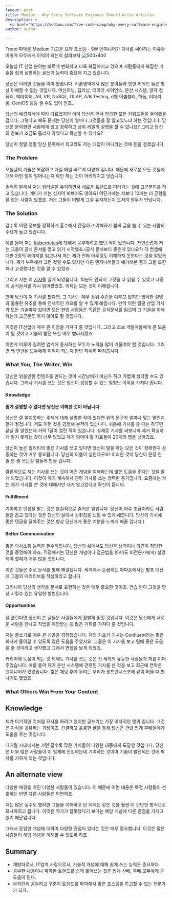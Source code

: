 ```yaml
---
layout: post
title: Medium - Why Every Software Engineer Should Write Articles
description: >
  <a href="https://medium.com/free-code-camp/why-every-software-engineer-should-write-articles-f35bdae72d1b">원문 - Stanislav Kozlovski</a>
author: author

---
```


Trend 파악을 Medium 기고문 요약 포스팅 - SW 엔지니어가 기사를 써야하는 이유와 어떻게 모두에게 이익이 되는지 살펴보자
![500x400](https://miro.medium.com/max/4800/1*-nyvnlvwBbh-UeE7jwFnnw.jpeg)

오늘날 IT 산업 분야는 빠르게 변화하고 더욱 복잡해지고 있으며 사람들에게 복잡한 기술을 쉽게 설명하는 글쓰기 능력이 중요해 지고 있습니다.

당신은 이러한 것들을 이미 봤습니다. 기술영역에서 많은 분야들과 핫한 키워드 들은 항상 이해할 수 없는 것입니다. 머신러닝, 딥러닝, 데이터 사이언스, 분산 시스템, 양자 컴퓨터, 빅데이터, AR, VR, NoSQL, OLAP, A/B Testing, d웹 어셈블리, 하둡, 이더리움, CentOS 등등 셀 수도 없이 만죠...

당신의 배경지식에 따라 다르겠지만 아마 당신은 앞서 언급한 모든 키워드들을 들어봤을 겁니다. 그렇다고 해도 문제는 당신이 얼마나 그것들을 잘 알고있느냐 하는 것입니다. 당신은 문외한인 사람에게 쉽고 정확하고 상위 레벨의 설명을 할 수 있나요? 그리고 당신의 정보가 조금도 틀리지 않았다고 확신할 수 있나요?

당신이 정말 정말 당신 분야에서 최고라도 저는 대답이 아니라는 것에 돈을 걸겠습니다.

### The Problem

오늘날의 기술은 복잡하고 매일 매일 빠르게 다양해 집니다. 때문에 새로운 모든 것들에 대해 어떤 일이 일어나는지 확인 하는 것이 어려워지고 잇습니다.

솔직히 말해서 저는 워라밸을 유지하면서 새로운 트렌드를 따라가는 것에 고군분투를 하고 있습니다. 게다가 저는 심지어 바쁘지도 않아요! 어딘가에는 저보다 10배는 더 균형을 잘 잡는 사람이 있겠죠. 저는 그들이 어떻게 그걸 유지하는지 도저히 엄두가 안납니다.

### The Solution

갈수록 어떤 정보를 정확하게 흡수해서 간결하고 이해하기 쉽게 글을 쓸 수 있는 사람의 수요가 늘고 있습니다.

예를 들어 저는 <a href="https://kubernetes.io/docs/home/?source=post_page---------------------------">Kubernetes</a>에 대해서 공부하려고 했던 적이 있습니다. 자연스럽게 저는 그들의 공식 문서를 열고 읽기 시작했죠.(공식 문서보다 좋은게 있나요?) 각 컨셉에 대한 2장의 페이지를 읽고나서 저는 제가 전혀 아무것도 이해하지 못한다는 것을 알았습니다. 제가 부족해서 그런 것일 수도 있지만 다른 엔지니어들과 얘기해본 결과 그들 또한 꽤나 고생했다는 것을 알 수 있었죠.

그리고 저는 이 <a href="https://deis.com/blog/2016/kubernetes-illustrated-guide/?source=post_page---------------------------">기사</a>를 알게 되었습니다. 10분도 안되서 그것을 다 읽을 수 있었고 나중에 공식문서를 다시 읽어봤었죠. 이제는 모든 것이 이해됩니다.

만약 당신이 저 기사를 봤다면, 그 기사는 매우 상위 수준을 다루고 있지만 명확한 설명과 훌륭한 유추를 통해 전체적인 개요를 알 수 있게 해줍니다. 만약 이런 월클 산업 기사가 모든 기술마다 있다면 모든 현업 사람들은 똑같은 공식문서를 읽으며 그 기술을 이해하는데 고군분투 하지 않아도 될 것입니다.

이것은 IT산업에 매우 큰 이점을 가져다 줄 것입니다. 그리고 초보 개발자들에게 큰 도움이 될 것이고 기술의 발전 또한 매우 빨라지겠죠

이런게 이루어 질려면 업계에 종사하는 모두가 노력을 많이 기울여야 할 것입니다. 그러면 왜 연관된 모두에게 이익이 되는지 한번 자세히 따져봅시다.

### What You, The Writer, Win

당신은 읽을만한 컨텐츠를 만드는 것이 시간낭비가 아닌가 하고 가볍게 생각할 수도 있습니다. 그러나 기사를 쓰는 것은 당신이 성장할 수 있는 엄청난 이익을 가져다 줍니다.

#### Knowledge
<b>쉽게 설명할 수 없다면 당신은 이해한 것이 아닙니다.</b>

당신은 잘 알지못하는 주제에 대해 설명한 적이 있다면 위의 문구가 얼마나 맞는 말인지 알게 될겁니다. 저도 이런 것을 경험해 본적이 있습니다. 처음에 기사를 쓸 때는 하루면 끝날 줄 알았는데 거의 1달이 걸린 적이 있습니다. 실제로 기사를 써보니까 제가 확실하게 알지 못하는 것이 너무 많았고 제가 읽어야 할 자료들이 20개의 탭을 넘어갔죠.

당신이 높은 퀄리티의 좋은 기사를 쓰고 있다면 당신이 말을 하는 모든 것이 정확한지 검증하는 것이 매우 중요합니다. 당신의 이름이 실린다구요! 이러한 것이 당신이 문장 한 줄 한 줄 쓰는걸 힘들게 만들 겁니다.

결론적으로 저는 기사를 쓰는 것이 어떤 개념을 이해하는데 많은 도움을 준다는 것을 알게 되었습니다. 이것이 제가 계속해서 관련 기사를 쓰는 강력한 동기입니다. 요즘에는 저는 제가 기사를 쓴 것에 대해서만 내가 알고있다고 확신이 듭니다.

#### Fulfillment

기여하고 인정을 받는 것은 본질적으로 즐거운 일입니다. 당신이 아주 조금이라도 사람들을 돕고 있다는 것은 당신의 삶에서 성취감을 느낄 수 있게 해줍니다. 당신의 기사에 좋은 댓글을 달아주는 것은 항상 당신에게 좋은 기분을 느끼게 해줄 겁니다ㅣ

#### Better Communication

좋은 의사소통 능력은 필수적입니다. 당신의 삶에서도 당신은 생각이나 의견이 정당한 것을 증명해야 하죠. 직장에서는 당신은 개념이나 접근법을 (아마도 비전문가에게) 설명해야 할때가 매우 많을 것입니다.

이런 것들은 주로 문서를 통해 해결됩니다. 세계에서 손꼽히는 아마존에서는 발표 대신에 그들의 네러티브를 작성하라고 합니다.

그러니까 당신의 생각을 문서로 표현하는 것은 매우 중요한 것이죠. 연습 만이 그것을 향상 시킬수 있는 유일한 방법입니다.

#### Opportunities

잘 풀린다면 당신이 쓴 글들은 사람들에게 활발히 읽힐 것입니다. 이것은 당신에게 새로운 사람을 만나고 직업을 제안받는 등 많은 기회를 가져다 줄 것입니다.

저는 글쓰기로 매우 큰 성공을 경험했습니다. 저의 카프카 기사는 Confluent라는 좋은 회사에 들어갈 수 있도록 많은 도움을 주었지요. 그들은 이 기사를 보고 팀에 좋은 도움을 줄 것이라고 생각했고 그래서 면접을 보게 되었죠.

커리어에 도움이 되는 것 외에도 기사를 쓰는 것은 전 세계의 유능한 사람들과 저를 이어주었습니다. 예를 들어 제가 분산 시스템에 관련된 기사를 쓴 것을 보고 최근에 연락온 엔지니어가 있었습니다. 짧은 채팅 후에 우리는 우리가 샌프란시스코에 같이 머물 때 만나기도 했었죠.

### What Others Win From Your Content

## Knowledge

제가 이기적인 것처럼 묘사를 하려고 했지만 글쓰기는 가장 이타적인 행위 입니다. 그것은 지식을 공유하는 과정이죠. 간결하고 훌륭한 글을 통해 당신은 관련 업계 후배들에게 도움을 주는 것입니다.

디지털 시대에서는 가면 갈수록 많은 가치들이 다양한 대중에게 도달할 것입니다. 당신은 더욱 많은 사람들이 이 업계에 진입하는데 기여하는 것이며 기술이 발전되는 것에 박차를 가하게 되는 것입니다.

## An alternate view

다양한 배경을 가진 다양한 사람들이 있습니다. 이 때문에 어떤 내용은 특정 사람들이 선호하는 반면 다른 사람들은 외면하죠.

저는 많은 실수도 했지만 그들을 이해하고 난 뒤에는 같은 것을 훨씬 더 간단한 방식으로 묘사하려고 합니다. 이것은 작가가 잘못했다기 보다는 해당 개념에 다른 관점을 가지고 있기 때문입니다.

그래서 동일한 개념에 대하여 다양한 관점이 있다는 것은 매우 중요합니다. 이것은 많은 사람들이 해당 개념을 이해할 수 있도록 하죠
## Summary
* 개발자로서, IT업계 사람으로서, 기술적 개념에 대해 쉽게 쓰는 능력은 중요하다.
* 공부한 내용이나 파악한 트렌드를 쉽게 풀어쓰는 것은 업계 선배, 후배 모두에게 큰 도움이 된다.
* 부지런히 공부하고 꾸준히 트렌드를 파악해서 좋은 포스팅을 투고할 수 있는 전문가가 되자.
